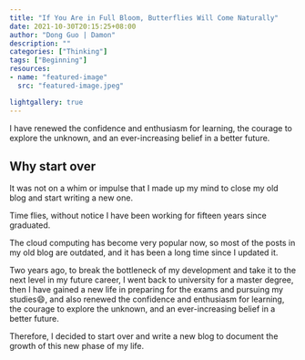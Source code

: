 ```yaml
---
title: "If You Are in Full Bloom, Butterflies Will Come Naturally"
date: 2021-10-30T20:15:25+08:00
author: "Dong Guo | Damon"
description: ""
categories: ["Thinking"]
tags: ["Beginning"]
resources:
- name: "featured-image"
  src: "featured-image.jpeg"

lightgallery: true
---
```


I have renewed the confidence and enthusiasm for learning, the courage to explore the unknown, and an ever-increasing belief in a better future.

<!--more-->

## Why start over

It was not on a whim or impulse that I made up my mind to close my old blog and start writing a new one.

Time flies, without notice I have been working for fifteen years since graduated.

The cloud computing has become very popular now, so most of the posts in my old blog are outdated, and it has been a long time since I updated it.

Two years ago, to break the bottleneck of my development and take it to the next level in my future career, I went back to university for a master degree, then I have gained a new life in preparing for the exams and pursuing my studies:smile:, and also renewed the confidence and enthusiasm for learning, the courage to explore the unknown, and an ever-increasing belief in a better future.

Therefore, I decided to start over and write a new blog to document the growth of this new phase of my life.
